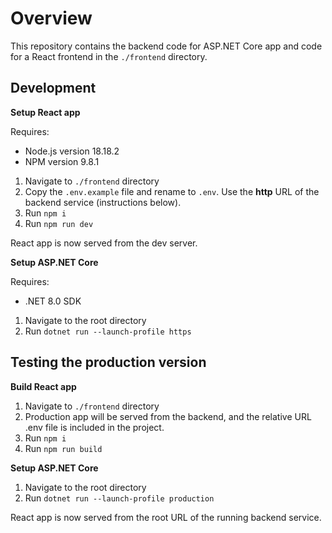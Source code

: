 # Overview

This repository contains the backend code for ASP.NET Core app and
code for a React frontend in the ```./frontend``` directory.

## Development

**Setup React app**

Requires:
- Node.js version 18.18.2
- NPM version 9.8.1

1. Navigate to ```./frontend``` directory
2. Copy the ```.env.example``` file and rename to ```.env```. Use the **http** URL of the backend service (instructions below).
3. Run ```npm i ```
4. Run ```npm run dev ```

React app is now served from the dev server.

**Setup ASP.NET Core**

Requires:
- .NET 8.0 SDK

1. Navigate to the root directory
2. Run ```dotnet run --launch-profile https```

## Testing the production version

**Build React app**

1. Navigate to ```./frontend``` directory
2. Production app will be served from the backend, and the relative URL .env file is included in the project.
3. Run ```npm i ```
4. Run ```npm run build```

**Setup ASP.NET Core**

1. Navigate to the root directory
2. Run ```dotnet run --launch-profile production```

React app is now served from the root URL of the running backend service.
